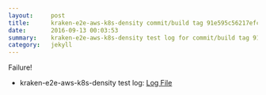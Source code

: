 ```yaml
---
layout:     post
title:      kraken-e2e-aws-k8s-density commit/build tag 91e595c56217efce19eb51afb72a58232ad4135a
date:       2016-09-13 00:03:53
summary:    kraken-e2e-aws-k8s-density test log for commit/build tag 91e595c56217efce19eb51afb72a58232ad4135a.
category:   jekyll
---
```


Failure!

- kraken-e2e-aws-k8s-density test log: [Log File](http://s3-us-west-2.amazonaws.com/kraken-e2e-logs/testlet.kubeme.io/kraken-e2e-aws-k8s-density/42/build-log.txt)
